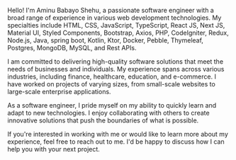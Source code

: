 
Hello! I'm Aminu Babayo Shehu, a passionate software engineer with a broad range of experience in various web development technologies. My specialties include HTML, CSS, JavaScript, TypeScript, React JS, Next JS, Material UI, Styled Components, Bootstrap, Axios, PHP, CodeIgniter, Redux, Node.js, Java, spring boot, Kotlin, Ktor, Docker, Pebble, Thymeleaf, Postgres, MongoDB, MySQL, and Rest APIs.

I am committed to delivering high-quality software solutions that meet the needs of businesses and individuals. My experience spans across various industries, including finance, healthcare, education, and e-commerce. I have worked on projects of varying sizes, from small-scale websites to large-scale enterprise applications.

As a software engineer, I pride myself on my ability to quickly learn and adapt to new technologies. I enjoy collaborating with others to create innovative solutions that push the boundaries of what is possible.

If you're interested in working with me or would like to learn more about my experience, feel free to reach out to me. I'd be happy to discuss how I can help you with your next project.
